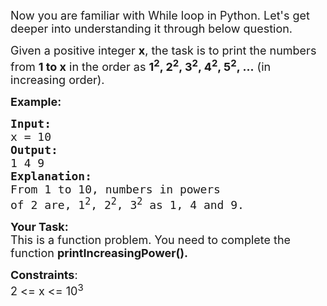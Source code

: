 <div class="problems_problem_content__Xm_eO"><p><span style="font-size: 18px;">Now you are familiar with While loop in Python. Let's get deeper into understanding it through below question.</span></p>
<p><span style="font-size: 18px;">Given a positive integer <strong>x</strong>, the task is to print the numbers from <strong>1 to x</strong> in the order as <strong>1<sup>2</sup>, 2<sup>2</sup>, 3<sup>2</sup>, 4<sup>2</sup>, 5<sup>2</sup>, ...</strong> (in increasing order).</span></p>
<p><span style="font-size: 18px;"><strong>Example: </strong></span></p>
<pre><span style="font-size: 18px;"><strong>Input:</strong>
x = 10
<strong>Output:</strong>
1 4 9
<strong>Explanation:</strong>
From 1 to 10, numbers in powers
of 2 are, 1<sup>2</sup>, 2<sup>2</sup>, 3<sup>2</sup> as 1, 4 and 9.</span></pre>
<p><strong><span style="font-size: 18px;">Your Task:</span></strong><br><span style="font-size: 18px;">This is a function problem. You need to complete the function <strong>printIncreasingPower(). </strong></span></p>
<p><span style="font-size: 18px;"><strong>Constraints</strong>:<br>2 &lt;= x &lt;= 10<sup>3</sup></span></p></div>